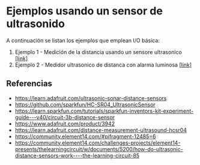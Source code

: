 # Ejemplos usando un sensor de ultrasonido

A continuación se listan los ejemplos que emplean I/O básica:
1. Ejemplo 1 - Medición de la distancia usando un sensore ultrasonico [[link]](example1/README.md)
2. Ejemplo 2 - Medidor ultrasonico de distanca con alarma luminosa [[link]](example2/README.md)

## Referencias

* https://learn.adafruit.com/ultrasonic-sonar-distance-sensors
* https://github.com/sparkfun/HC-SR04_UltrasonicSensor
* https://learn.sparkfun.com/tutorials/sparkfun-inventors-kit-experiment-guide---v40/circuit-3b-distance-sensor
* https://www.adafruit.com/product/3942
* https://learn.adafruit.com/distance-measurement-ultrasound-hcsr04
* https://community.element14.com/#pifragment-12485=6
* https://community.element14.com/challenges-projects/element14-presents/thelearningcircuit/w/documents/5200/how-do-ultrasonic-distance-sensors-work----the-learning-circuit-85